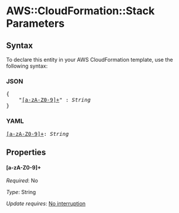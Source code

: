 # AWS::CloudFormation::Stack Parameters

## Syntax

To declare this entity in your AWS CloudFormation template, use the following syntax:

### JSON

<pre>
{
    "<a href="#[a-za-z0-9]+" title="[a-zA-Z0-9]+">[a-zA-Z0-9]+</a>" : <i>String</i>
}
</pre>

### YAML

<pre>
<a href="#[a-za-z0-9]+" title="[a-zA-Z0-9]+">[a-zA-Z0-9]+</a>: <i>String</i>
</pre>

## Properties

#### \[a-zA-Z0-9]+

_Required_: No

_Type_: String

_Update requires_: [No interruption](https://docs.aws.amazon.com/AWSCloudFormation/latest/UserGuide/using-cfn-updating-stacks-update-behaviors.html#update-no-interrupt)
